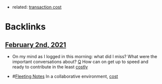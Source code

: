 - related: [transaction cost](<transaction cost.md>)

# Backlinks
## [February 2nd, 2021](<February 2nd, 2021.md>)
- On my mind as I logged in this morning: what did I miss? What were the important conversations about? [Q](<Q.md>) How can on get up to speed and ready to contribute in the least [costly]([cost](<cost.md>))

- #[Fleeting Notes](<Fleeting Notes.md>) In a collaborative environment, [cost](<cost.md>)

